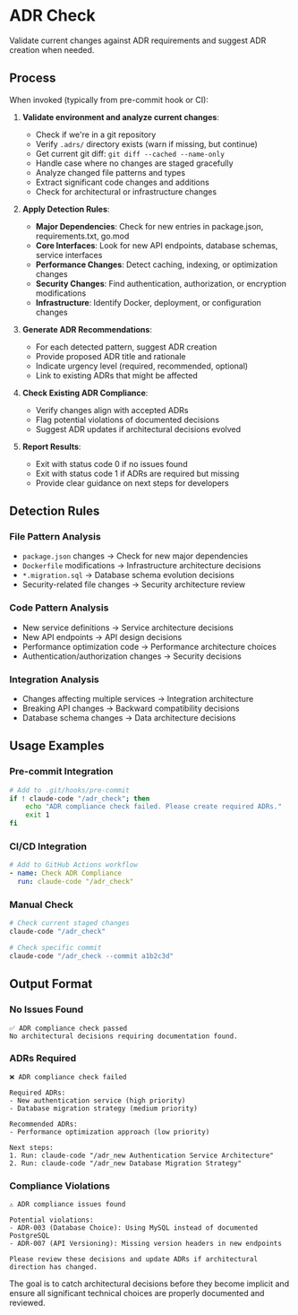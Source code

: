 # ADR Check

Validate current changes against ADR requirements and suggest ADR creation when needed.

## Process

When invoked (typically from pre-commit hook or CI):

1. **Validate environment and analyze current changes**:
   - Check if we're in a git repository
   - Verify `.adrs/` directory exists (warn if missing, but continue)
   - Get current git diff: `git diff --cached --name-only`
   - Handle case where no changes are staged gracefully
   - Analyze changed file patterns and types
   - Extract significant code changes and additions
   - Check for architectural or infrastructure changes

2. **Apply Detection Rules**:
   - **Major Dependencies**: Check for new entries in package.json, requirements.txt, go.mod
   - **Core Interfaces**: Look for new API endpoints, database schemas, service interfaces  
   - **Performance Changes**: Detect caching, indexing, or optimization changes
   - **Security Changes**: Find authentication, authorization, or encryption modifications
   - **Infrastructure**: Identify Docker, deployment, or configuration changes

3. **Generate ADR Recommendations**:
   - For each detected pattern, suggest ADR creation
   - Provide proposed ADR title and rationale
   - Indicate urgency level (required, recommended, optional)
   - Link to existing ADRs that might be affected

4. **Check Existing ADR Compliance**:
   - Verify changes align with accepted ADRs
   - Flag potential violations of documented decisions
   - Suggest ADR updates if architectural decisions evolved

5. **Report Results**:
   - Exit with status code 0 if no issues found
   - Exit with status code 1 if ADRs are required but missing
   - Provide clear guidance on next steps for developers

## Detection Rules

### File Pattern Analysis
- `package.json` changes → Check for new major dependencies
- `Dockerfile` modifications → Infrastructure architecture decisions
- `*.migration.sql` → Database schema evolution decisions
- Security-related file changes → Security architecture review

### Code Pattern Analysis
- New service definitions → Service architecture decisions
- New API endpoints → API design decisions
- Performance optimization code → Performance architecture choices
- Authentication/authorization changes → Security decisions

### Integration Analysis
- Changes affecting multiple services → Integration architecture
- Breaking API changes → Backward compatibility decisions
- Database schema changes → Data architecture decisions

## Usage Examples

### Pre-commit Integration
```bash
# Add to .git/hooks/pre-commit
if ! claude-code "/adr_check"; then
    echo "ADR compliance check failed. Please create required ADRs."
    exit 1
fi
```

### CI/CD Integration
```yaml
# Add to GitHub Actions workflow
- name: Check ADR Compliance
  run: claude-code "/adr_check"
```

### Manual Check
```bash
# Check current staged changes
claude-code "/adr_check"

# Check specific commit
claude-code "/adr_check --commit a1b2c3d"
```

## Output Format

### No Issues Found
```
✅ ADR compliance check passed
No architectural decisions requiring documentation found.
```

### ADRs Required
```
❌ ADR compliance check failed

Required ADRs:
- New authentication service (high priority)
- Database migration strategy (medium priority)

Recommended ADRs:
- Performance optimization approach (low priority)

Next steps:
1. Run: claude-code "/adr_new Authentication Service Architecture"
2. Run: claude-code "/adr_new Database Migration Strategy"
```

### Compliance Violations
```
⚠️ ADR compliance issues found

Potential violations:
- ADR-003 (Database Choice): Using MySQL instead of documented PostgreSQL
- ADR-007 (API Versioning): Missing version headers in new endpoints

Please review these decisions and update ADRs if architectural direction has changed.
```

The goal is to catch architectural decisions before they become implicit and ensure all significant technical choices are properly documented and reviewed.